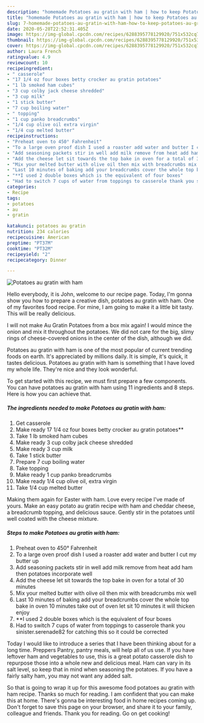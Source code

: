 ```yaml
---
description: "homemade Potatoes au gratin with ham | how to keep Potatoes au gratin with ham"
title: "homemade Potatoes au gratin with ham | how to keep Potatoes au gratin with ham"
slug: 7-homemade-potatoes-au-gratin-with-ham-how-to-keep-potatoes-au-gratin-with-ham
date: 2020-05-28T22:52:31.405Z
image: https://img-global.cpcdn.com/recipes/6288395778129920/751x532cq70/potatoes-au-gratin-with-ham-recipe-main-photo.jpg
thumbnail: https://img-global.cpcdn.com/recipes/6288395778129920/751x532cq70/potatoes-au-gratin-with-ham-recipe-main-photo.jpg
cover: https://img-global.cpcdn.com/recipes/6288395778129920/751x532cq70/potatoes-au-gratin-with-ham-recipe-main-photo.jpg
author: Laura French
ratingvalue: 4.9
reviewcount: 10
recipeingredient:
- " casserole"
- "17 1/4 oz four boxes betty crocker au gratin potatoes"
- "1 lb smoked ham cubes"
- "3 cup colby jack cheese shredded"
- "3 cup milk"
- "1 stick butter"
- "7 cup boiling water"
- " topping"
- "1 cup panko breadcrumbs"
- "1/4 cup olive oil extra virgin"
- "1/4 cup melted butter"
recipeinstructions:
- "Preheat oven to 450° Fahrenheit"
- "To a large oven proof dish I used a roaster add water and butter I cut my butter up"
- "Add seasoning packets stir in well add milk remove from heat add ham then potatoes incorporate well"
- "Add the cheese let sit towards the top bake in oven for a total of 30 minutes"
- "Mix your melted butter with olive oil then mix with breadcrumbs mix well"
- "Last 10 minutes of baking add your breadcrumbs cover the whole top bake in oven 10 minutes take out of oven let sit 10 minutes it will thicken enjoy"
- "**I used 2 double boxes which is the equivalent of four boxes"
- "Had to switch 7 cups of water from toppings to casserole thank you sinister.serenade82 for catching this so it could be corrected"
categories:
- Recipe
tags:
- potatoes
- au
- gratin

katakunci: potatoes au gratin 
nutrition: 234 calories
recipecuisine: American
preptime: "PT37M"
cooktime: "PT32M"
recipeyield: "2"
recipecategory: Dinner

---
```



![Potatoes au gratin with ham](https://img-global.cpcdn.com/recipes/6288395778129920/751x532cq70/potatoes-au-gratin-with-ham-recipe-main-photo.jpg)

Hello everybody, it is John, welcome to our recipe page. Today, I'm gonna show you how to prepare a creative dish, potatoes au gratin with ham. One of my favorites food recipe. For mine, I am going to make it a little bit tasty. This will be really delicious.

I will not make Au Gratin Potatoes from a box mix again! I would mince the onion and mix it throughout the potatoes. We did not care for the big, slimy rings of cheese-covered onions in the center of the dish, although we did.

Potatoes au gratin with ham is one of the most popular of current trending foods on earth. It's appreciated by millions daily. It is simple, it's quick, it tastes delicious. Potatoes au gratin with ham is something that I have loved my whole life. They're nice and they look wonderful.


To get started with this recipe, we must first prepare a few components. You can have potatoes au gratin with ham using 11 ingredients and 8 steps. Here is how you can achieve that.

<!--inarticleads1-->

##### The ingredients needed to make Potatoes au gratin with ham:

1. Get  casserole
1. Make ready 17 1/4 oz four boxes betty crocker au gratin potatoes**
1. Take 1 lb smoked ham cubes
1. Make ready 3 cup colby jack cheese shredded
1. Make ready 3 cup milk
1. Take 1 stick butter
1. Prepare 7 cup boiling water
1. Take  topping
1. Make ready 1 cup panko breadcrumbs
1. Make ready 1/4 cup olive oil, extra virgin
1. Take 1/4 cup melted butter


Making them again for Easter with ham. Love every recipe I&#39;ve made of yours. Make an easy potato au gratin recipe with ham and cheddar cheese, a breadcrumb topping, and delicious sauce. Gently stir in the potatoes until well coated with the cheese mixture. 

<!--inarticleads2-->

##### Steps to make Potatoes au gratin with ham:

1. Preheat oven to 450° Fahrenheit
1. To a large oven proof dish I used a roaster add water and butter I cut my butter up
1. Add seasoning packets stir in well add milk remove from heat add ham then potatoes incorporate well
1. Add the cheese let sit towards the top bake in oven for a total of 30 minutes
1. Mix your melted butter with olive oil then mix with breadcrumbs mix well
1. Last 10 minutes of baking add your breadcrumbs cover the whole top bake in oven 10 minutes take out of oven let sit 10 minutes it will thicken enjoy
1. **I used 2 double boxes which is the equivalent of four boxes
1. Had to switch 7 cups of water from toppings to casserole thank you sinister.serenade82 for catching this so it could be corrected


Today I would like to introduce a series that I have been thinking about for a long time. Preppers Pantry, pantry meals, will help all of us use. If you have leftover ham and vegetables to use, this is a great potato casserole dish to repurpose those into a whole new and delicious meal. Ham can vary in its salt level, so keep that in mind when seasoning the potatoes. If you have a fairly salty ham, you may not want any added salt. 

So that is going to wrap it up for this awesome food potatoes au gratin with ham recipe. Thanks so much for reading. I am confident that you can make this at home. There's gonna be interesting food in home recipes coming up. Don't forget to save this page on your browser, and share it to your family, colleague and friends. Thank you for reading. Go on get cooking!

